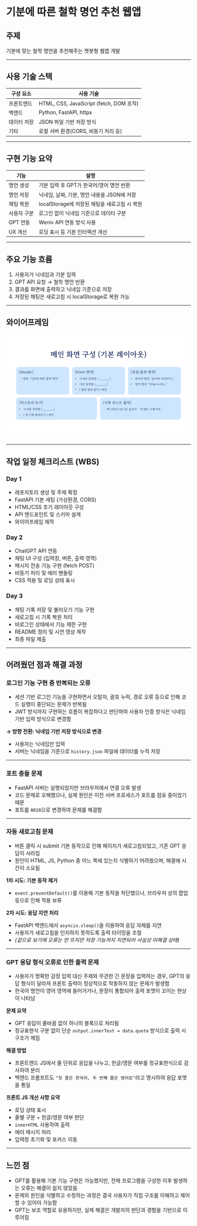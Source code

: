 # 기분에 따른 철학 명언 추천 웹앱

## 주제
기분에 맞는 철학 명언을 추천해주는 챗봇형 웹앱 개발

---

## 사용 기술 스택

| 구성 요소   | 사용 기술                              |
|------------|------------------------------------------|
| 프론트엔드 | HTML, CSS, JavaScript (fetch, DOM 조작) |
| 백엔드     | Python, FastAPI, httpx                   |
| 데이터 저장 | JSON 파일 기반 저장 방식                 |
| 기타       | 로컬 서버 환경(CORS, 비동기 처리 등)     |

---

## 구현 기능 요약

| 기능       | 설명                                                    |
|------------|----------------------------------------------------------|
| 명언 생성   | 기분 입력 후 GPT가 한국어/영어 명언 반환                    |
| 명언 저장   | 닉네임, 날짜, 기분, 명언 내용을 JSON에 저장                 |
| 채팅 복원   | localStorage에 저장된 채팅을 새로고침 시 복원                 |
| 사용자 구분 | 로그인 없이 닉네임 기준으로 데이터 구분                     |
| GPT 연동   | Weniv API 연동 방식 사용                                 |
| UX 개선     | 로딩 표시 등 기본 인터랙션 개선                           |

---

## 주요 기능 흐름

1. 사용자가 닉네임과 기분 입력  
2. GPT API 요청 → 철학 명언 반환  
3. 결과를 화면에 출력하고 닉네임 기준으로 저장  
4. 저장된 채팅은 새로고침 시 localStorage로 복원 가능  

---

## 와이어프레임

![alt text](와이어프레임-1.png)

---

## 작업 일정 체크리스트 (WBS)

### Day 1
- 레포지토리 생성 및 주제 확정  
- FastAPI 기본 세팅 (가상환경, CORS)  
- HTML/CSS 초기 레이아웃 구성  
- API 엔드포인트 및 스키마 설계  
- 와이어프레임 제작  

### Day 2
- ChatGPT API 연동  
- 채팅 UI 구성 (입력창, 버튼, 출력 영역)  
- 메시지 전송 기능 구현 (fetch POST)  
- 비동기 처리 및 에러 핸들링  
- CSS 적용 및 로딩 상태 표시  

### Day 3
- 채팅 기록 저장 및 불러오기 기능 구현  
- 새로고침 시 기록 복원 처리  
- 비로그인 상태에서 기능 제한 구현  
- README 정리 및 시연 영상 제작  
- 최종 파일 제출  

---

## 어려웠던 점과 해결 과정

### 로그인 기능 구현 중 반복되는 오류

- 세션 기반 로그인 기능을 구현하면서 오탈자, 괄호 누락, 경로 오류 등으로 인해 코드 실행이 중단되는 문제가 반복됨  
- JWT 방식까지 구현하는 흐름이 복잡하다고 판단하여 사용자 인증 방식은 닉네임 기반 입력 방식으로 변경함

**→ 방향 전환: 닉네임 기반 저장 방식으로 변경**

- 사용자는 닉네임만 입력  
- 서버는 닉네임을 기준으로 `history.json` 파일에 데이터를 누적 저장  

---

### 포트 충돌 문제

- FastAPI 서버는 실행되었지만 브라우저에서 연결 오류 발생  
- 코드 문제로 오해했으나, 실제 원인은 이전 서버 프로세스가 포트를 점유 중이었기 때문  
- 포트를 `8010`으로 변경하여 문제를 해결함

---

### 자동 새로고침 문제

- 버튼 클릭 시 submit 기본 동작으로 인해 페이지가 새로고침되었고, 기존 GPT 응답이 사라짐  
- 원인이 HTML, JS, Python 중 어느 쪽에 있는지 식별하기 어려웠으며, 해결에 시간이 소요됨

**1차 시도: 기본 동작 제거**  
- `event.preventDefault()`를 이용해 기본 동작을 차단했으나, 브라우저 상의 팝업 등으로 인해 적용 보류  

**2차 시도: 응답 지연 처리**  
- FastAPI 백엔드에서 `asyncio.sleep()`을 이용하여 응답 자체를 지연  
- 사용자가 새로고침을 인지하지 못하도록 출력 타이밍을 조절  
- *(겉으로 보기에 오류는 안 뜨지만 저장 기능까지 지연되어 사실상 미해결 상태)*

---

### GPT 응답 형식 오류로 인한 출력 문제

- 사용자가 명확한 감정 입력 대신 주제와 무관한 긴 문장을 입력하는 경우, GPT의 응답 형식이 달라져 프론트 출력이 정상적으로 작동하지 않는 문제가 발생함  
- 한국어 명언이 영어 영역에 들어가거나, 문장이 통합되어 출력 포맷이 꼬이는 현상이 나타남

**문제 요약**
- GPT 응답이 줄바꿈 없이 하나의 블록으로 처리됨  
- 정규표현식 구분 없이 단순 `output.innerText = data.quote` 방식으로 출력 시 구조가 깨짐  

**해결 방법**
- 프론트엔드 JS에서 줄 단위로 응답을 나누고, 한글/영문 여부를 정규표현식으로 검사하여 분리  
- 백엔드 프롬프트도 `"첫 줄은 한국어, 두 번째 줄은 영어로"`라고 명시하여 응답 포맷을 통일  

**프론트 JS 개선 사항 요약**
- 로딩 상태 표시  
- 줄별 구분 + 한글/영문 여부 판단  
- `innerHTML` 사용하여 출력  
- 에러 메시지 처리  
- 입력창 초기화 및 포커스 이동  

---

## 느낀 점

- GPT를 활용해 기본 기능 구현은 가능했지만, 전체 프로그램을 구성한 이후 발생하는 오류는 해결이 쉽지 않았음  
- 문제의 원인을 식별하고 수정하는 과정은 결국 사용자가 직접 구조를 이해하고 제어할 수 있어야 가능함  
- GPT는 보조 역할로 유용하지만, 실제 해결은 개발자의 판단과 경험을 기반으로 이루어짐
